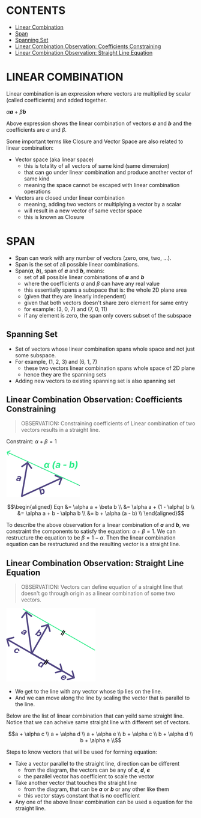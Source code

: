 # CONTENTS

- [Linear Combination](#linear-combination)
- [Span](#span)
- [Spanning Set](#spanning-set)
- [Linear Combination Observation: Coefficients Constraining](#linear-combination-observation-coefficients-constraining)
- [Linear Combination Observation: Straight Line Equation](#linear-combination-observation-straight-line-equation)

# LINEAR COMBINATION

Linear combination is an expression where vectors are multiplied by scalar (called 
coefficients) and added together.

$\alpha$***a*** + $\beta$***b***

Above expression shows the linear combination of vectors ***a*** and ***b*** and the 
coefficients are $\alpha$ and $\beta$.

Some important terms like Closure and Vector Space are also related to linear combination:
- Vector space (aka linear space)
     - this is totality of all vectors of same kind (same dimension)
     - that can go under linear combination and produce another vector of same kind
     - meaning the space cannot be escaped with linear combination operations
- Vectors are closed under linear combination
    - meaning, adding two vectors or multiplying a vector by a scalar
    - will result in a new vector of same vector space
    - this is known as Closure


# SPAN

- Span can work with any number of vectors (zero, one, two, ...).
- Span is the set of all possible linear combinations.
- Span(***a***, ***b***), span of ***a*** and ***b***, means:
    - set of all possible linear combinations of ***a*** and ***b***
    - where the coefficients $\alpha$ and $\beta$ can have any real value
    - this essentially spans a subspace that is: the whole 2D plane area
    - (given that they are linearly independent)
    - given that both vectors doesn't share zero element for same entry
    - for example: (3, 0, 7) and (7, 0, 11)
    - if any element is zero, the span only covers subset of the subspace


## Spanning Set

- Set of vectors whose linear combination spans whole space and not just some subspace.
- For example, (1, 2, 3) and (6, 1, 7)
    - these two vectors linear combination spans whole space of 2D plane
    - hence they are the spanning sets
- Adding new vectors to existing spanning set is also spanning set


## Linear Combination Observation: Coefficients Constraining

> OBSERVATION: Constraining coefficients of Linear combination of two vectors results
> in a straight line.

Constraint: $\alpha + \beta = 1$

![constraining_coefficients visual](./assets/linear_comb_constrain_coefficient.svg)

```math
\begin{aligned}
Eqn &= \alpha a + \beta b \\
    &= \alpha a + (1 - \alpha) b \\
    &= \alpha a + b - \alpha b \\
    &= b + \alpha (a - b) \\
\end{aligned}
```

To describe the above observation for a linear combination of ***a*** and ***b***,
we constraint the components to satisfy the equation: $\alpha + \beta = 1$.
We can restructure the equation to be $\beta = 1 - \alpha$. Then the linear 
combination equation can be restructured and the resulting vector is a straight line.

## Linear Combination Observation: Straight Line Equation

> OBSERVATION: Vectors can define equation of a straight line that doesn't go through origin
> as a linear combination of some two vectors.

![Linear combination as equation for straight line](./assets/linear_comb_straight_line.svg)

- We get to the line with any vector whose tip lies on the line.
- And we can move along the line by scaling the vector that is parallel to the line.

Below are the list of linear combination that can yeild same straight line.
Notice that we can acheive same straight line with different set of vectors.

```math
a + \alpha c  \\
a + \alpha d  \\
a + \alpha e  \\
b + \alpha c  \\
b + \alpha d  \\
b + \alpha e  \\
```

Steps to know vectors that will be used for forming equation:
- Take a vector parallel to the straight line, direction can be different
    - from the diagram, the vectors can be any of ***c***, ***d***, ***e***
    - the parallel vector has coefficient to scale the vector
- Take another vector that touches the straight line
    - from the diagram, that can be ***a*** or ***b*** or any other like them
    - this vector stays constant that is no coefficient
- Any one of the above linear combination can be used a equation for the straight line.

